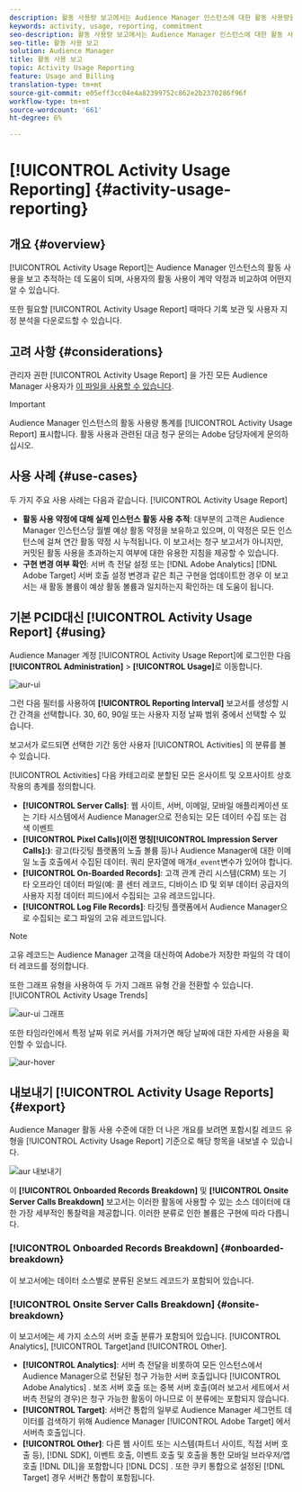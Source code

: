 ```yaml
---
description: 활동 사용량 보고에서는 Audience Manager 인스턴스에 대한 활동 사용량을 보고 추적하는 데 도움이 되므로 실제 사용을 계약 약정에 비교할 수 있습니다.
keywords: activity, usage, reporting, commitment
seo-description: 활동 사용량 보고에서는 Audience Manager 인스턴스에 대한 활동 사용량을 보고 추적하는 데 도움이 되므로 실제 사용을 계약 약정에 비교할 수 있습니다.
seo-title: 활동 사용 보고
solution: Audience Manager
title: 활동 사용 보고
topic: Activity Usage Reporting
feature: Usage and Billing
translation-type: tm+mt
source-git-commit: e05eff3cc04e4a82399752c862e2b2370286f96f
workflow-type: tm+mt
source-wordcount: '661'
ht-degree: 6%

---
```



# [!UICONTROL Activity Usage Reporting] {#activity-usage-reporting}

## 개요 {#overview}

[!UICONTROL Activity Usage Report]는 Audience Manager 인스턴스의 활동 사용을 보고 추적하는 데 도움이 되며, 사용자의 활동 사용이 계약 약정과 비교하여 어떤지 알 수 있습니다.

또한 필요할 [!UICONTROL Activity Usage Report] 때마다 기록 보관 및 사용자 지정 분석을 다운로드할 수 있습니다.

## 고려 사항 {#considerations}

관리자 권한 [!UICONTROL Activity Usage Report] 을 가진 모든 Audience Manager 사용자가 [이 파일을 사용할 수 있습니다](edit-account-settings.md).

>[!IMPORTANT]
>
>Audience Manager 인스턴스의 활동 사용량 통계를 [!UICONTROL Activity Usage Report] 표시합니다. 활동 사용과 관련된 대금 청구 문의는 Adobe 담당자에게 문의하십시오.

## 사용 사례 {#use-cases}

두 가지 주요 사용 사례는 다음과 같습니다. [!UICONTROL Activity Usage Report]

* **활동 사용 약정에 대해 실제 인스턴스 활동 사용 추적**: 대부분의 고객은 Audience Manager 인스턴스당 월별 예상 활동 약정을 보유하고 있으며, 이 약정은 모든 인스턴스에 걸쳐 연간 활동 약정 시 누적됩니다. 이 보고서는 청구 보고서가 아니지만, 커밋된 활동 사용을 초과하는지 여부에 대한 유용한 지침을 제공할 수 있습니다.
* **구현 변경 여부 확인**: 서버 측 전달 설정 또는 [!DNL Adobe Analytics] [!DNL Adobe Target] 서버 호출 설정 변경과 같은 최근 구현을 업데이트한 경우 이 보고서는 새 활동 볼륨이 예상 활동 볼륨과 일치하는지 확인하는 데 도움이 됩니다.

## 기본 PCID대신 [!UICONTROL Activity Usage Report] {#using}

Audience Manager 계정 [!UICONTROL Activity Usage Report]에 로그인한 다음 **[!UICONTROL Administration]** > **[!UICONTROL Usage]**&#x200B;로 이동합니다.

![aur-ui](assets/aur-ui.png)

그런 다음 필터를 사용하여 **[!UICONTROL Reporting Interval]** 보고서를 생성할 시간 간격을 선택합니다. 30, 60, 90일 또는 사용자 지정 날짜 범위 중에서 선택할 수 있습니다.

보고서가 로드되면 선택한 기간 동안 사용자 [!UICONTROL Activities] 의 분류를 볼 수 있습니다.

[!UICONTROL Activities] 다음 카테고리로 분할된 모든 온사이트 및 오프사이트 상호 작용의 총계를 정의합니다.

* **[!UICONTROL Server Calls]**: 웹 사이트, 서버, 이메일, 모바일 애플리케이션 또는 기타 시스템에서 Audience Manager으로 전송되는 모든 데이터 수집 또는 검색 이벤트
* **[!UICONTROL Pixel Calls](이전 명칭[!UICONTROL Impression Server Calls]:)**: 광고(타깃팅 플랫폼의 노출 볼륨 등)나 Audience Manager에 대한 이메일 노출 호출에서 수집된 데이터. 쿼리 문자열에 매개`d_event`변수가 있어야 합니다.
* **[!UICONTROL On-Boarded Records]**: 고객 관계 관리 시스템(CRM) 또는 기타 오프라인 데이터 파일(예: 콜 센터 레코드, 디바이스 ID 및 외부 데이터 공급자의 사용자 지정 데이터 피드)에서 수집되는 고유 레코드입니다.
* **[!UICONTROL Log File Records]**: 타깃팅 플랫폼에서 Audience Manager으로 수집되는 로그 파일의 고유 레코드입니다.

>[!NOTE]
>
>고유 레코드는 Audience Manager 고객을 대신하여 Adobe가 저장한 파일의 각 데이터 레코드를 정의합니다.

또한 그래프 유형을 사용하여 두 가지 그래프 유형 간을 전환할 수 있습니다. [!UICONTROL Activity Usage Trends]

![aur-ui 그래프](assets/aur-ui-graphs.png)

또한 타임라인에서 특정 날짜 위로 커서를 가져가면 해당 날짜에 대한 자세한 사용을 확인할 수 있습니다.

![aur-hover](assets/aur-hover.png)

## 내보내기 [!UICONTROL Activity Usage Reports] {#export}

Audience Manager 활동 사용 수준에 대한 더 나은 개요를 보려면 포함시킬 레코드 유형을 [!UICONTROL Activity Usage Report] 기준으로 해당 항목을 내보낼 수 있습니다.

![aur 내보내기](assets/aur-export.png)

이 **[!UICONTROL Onboarded Records Breakdown]** 및 **[!UICONTROL Onsite Server Calls Breakdown]** 보고서는 이러한 활동에 사용할 수 있는 소스 데이터에 대한 가장 세부적인 통찰력을 제공합니다. 이러한 분류로 인한 볼륨은 구현에 따라 다릅니다.

### [!UICONTROL Onboarded Records Breakdown] {#onboarded-breakdown}

이 보고서에는 데이터 소스별로 분류된 온보드 레코드가 포함되어 있습니다.

### [!UICONTROL Onsite Server Calls Breakdown] {#onsite-breakdown}

이 보고서에는 세 가지 소스의 서버 호출 분류가 포함되어 있습니다. [!UICONTROL Analytics], [!UICONTROL Target]and [!UICONTROL Other].

* **[!UICONTROL Analytics]**: 서버 측 전달을 비롯하여 모든 인스턴스에서 Audience Manager으로 전달된 청구 가능한 서버 호출입니다 [!UICONTROL Adobe Analytics] . 보조 서버 호출 또는 중복 서버 호출(여러 보고서 세트에서 서버측 전달의 경우)은 청구 가능한 활동이 아니므로 이 분류에는 포함되지 않습니다.
* **[!UICONTROL Target]**: 서버간 통합의 일부로 Audience Manager 세그먼트 데이터를 검색하기 위해 Audience Manager [!UICONTROL Adobe Target] 에서 서버측 호출입니다.
* **[!UICONTROL Other]**: 다른 웹 사이트 또는 시스템(파트너 사이트, 직접 서버 호출 등), [!DNL SDK], 이벤트 호출, 이벤트 호출 및 호출을 통한 모바일 브라우저/앱 호출 [!DNL DIL]을 포함합니다 [!DNL DCS] . 또한 쿠키 통합으로 설정된 [!DNL Target] 경우 서버간 통합이 포함됩니다.
